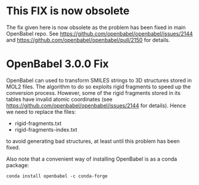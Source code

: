 # This FIX is now obsolete

The fix given here is now obsolete as the problem has been fixed in 
main OpenBabel repo. See
https://github.com/openbabel/openbabel/issues/2144 and
https://github.com/openbabel/openbabel/pull/2150
for details.

# OpenBabel 3.0.0 Fix

OpenBabel can used to transform SMILES strings to 3D structures stored in MOL2
files. The algorithm to do so exploits rigid fragments to speed up the 
conversion process. However, some of the rigid fragments stored in its tables
have invalid atomic coordinates (see https://github.com/openbabel/openbabel/issues/2144
for details). Hence we need to replace the files:

- rigid-fragments.txt
- rigid-fragments-index.txt

to avoid generating bad structures, at least until this problem has been fixed.

Also note that a convenient way of installing OpenBabel is as a conda package:
```
conda install openbabel -c conda-forge
```
